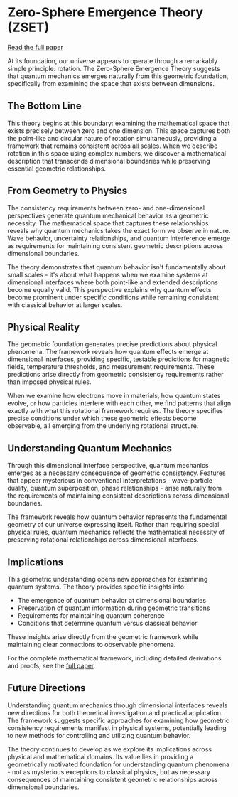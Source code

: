 # Zero-Sphere Emergence Theory (ZSET)

[Read the full paper](https://zset.space/ZSET.pdf)

At its foundation, our universe appears to operate through a remarkably simple principle: rotation. The Zero-Sphere Emergence Theory suggests that quantum mechanics emerges naturally from this geometric foundation, specifically from examining the space that exists between dimensions.

## The Bottom Line

This theory begins at this boundary: examining the mathematical space that exists precisely between zero and one dimension. This space captures both the point-like and circular nature of rotation simultaneously, providing a framework that remains consistent across all scales. When we describe rotation in this space using complex numbers, we discover a mathematical description that transcends dimensional boundaries while preserving essential geometric relationships.

## From Geometry to Physics

The consistency requirements between zero- and one-dimensional perspectives generate quantum mechanical behavior as a geometric necessity. The mathematical space that captures these relationships reveals why quantum mechanics takes the exact form we observe in nature. Wave behavior, uncertainty relationships, and quantum interference emerge as requirements for maintaining consistent geometric descriptions across dimensional boundaries.

The theory demonstrates that quantum behavior isn't fundamentally about small scales - it's about what happens when we examine systems at dimensional interfaces where both point-like and extended descriptions become equally valid. This perspective explains why quantum effects become prominent under specific conditions while remaining consistent with classical behavior at larger scales.

## Physical Reality

The geometric foundation generates precise predictions about physical phenomena. The framework reveals how quantum effects emerge at dimensional interfaces, providing specific, testable predictions for magnetic fields, temperature thresholds, and measurement requirements. These predictions arise directly from geometric consistency requirements rather than imposed physical rules.

When we examine how electrons move in materials, how quantum states evolve, or how particles interfere with each other, we find patterns that align exactly with what this rotational framework requires. The theory specifies precise conditions under which these geometric effects become observable, all emerging from the underlying rotational structure.

## Understanding Quantum Mechanics

Through this dimensional interface perspective, quantum mechanics emerges as a necessary consequence of geometric consistency. Features that appear mysterious in conventional interpretations - wave-particle duality, quantum superposition, phase relationships - arise naturally from the requirements of maintaining consistent descriptions across dimensional boundaries.

The framework reveals how quantum behavior represents the fundamental geometry of our universe expressing itself. Rather than requiring special physical rules, quantum mechanics reflects the mathematical necessity of preserving rotational relationships across dimensional interfaces.

## Implications

This geometric understanding opens new approaches for examining quantum systems. The theory provides specific insights into:

- The emergence of quantum behavior at dimensional boundaries
- Preservation of quantum information during geometric transitions
- Requirements for maintaining quantum coherence
- Conditions that determine quantum versus classical behavior

These insights arise directly from the geometric framework while maintaining clear connections to observable phenomena.

For the complete mathematical framework, including detailed derivations and proofs, see the [full paper](https://zset.space/ZSET.pdf).

## Future Directions

Understanding quantum mechanics through dimensional interfaces reveals new directions for both theoretical investigation and practical application. The framework suggests specific approaches for examining how geometric consistency requirements manifest in physical systems, potentially leading to new methods for controlling and utilizing quantum behavior.

The theory continues to develop as we explore its implications across physical and mathematical domains. Its value lies in providing a geometrically motivated foundation for understanding quantum phenomena - not as mysterious exceptions to classical physics, but as necessary consequences of maintaining consistent geometric relationships across dimensional boundaries.

